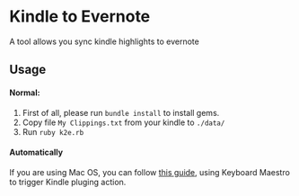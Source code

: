 # Kindle to Evernote

A tool allows you sync kindle highlights to evernote

## Usage
#### Normal:
1. First of all, please run `bundle install` to install gems.
2. Copy file `My Clippings.txt` from your kindle to `./data/`
3. Run `ruby k2e.rb`

#### Automatically
If you are using Mac OS, you can follow [this
guide](http://www.jamierubin.net/2014/03/19/going-paperless-prototype-automatically-send-kindle-notes-and-highlights-to-evernote/), using Keyboard Maestro to trigger Kindle pluging action.


